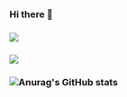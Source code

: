 ### Hi there 👋
### <a href="https://www.notion.so/jjeong1015/95939abc67a044dab24389c38b659184?pvs=4" target="_blank"><img src="https://img.shields.io/badge/문자-색코드?style=flat-square&logo=이미지 이름&logoColor=white"/></a>
### <img src="https://img.shields.io/badge/Java-007396?style=flat-square&logo=Java&logoColor=white"/>
### ![Anurag's GitHub stats](https://github-readme-stats.vercel.app/api?username=jjeong1015&show_icons=true&theme=great-gatsby)

<!--
**jjeong1015/jjeong1015** is a ✨ _special_ ✨ repository because its `README.md` (this file) appears on your GitHub profile.

Here are some ideas to get you started:

- 🔭 I’m currently working on ...
- 🌱 I’m currently learning ...
- 👯 I’m looking to collaborate on ...
- 🤔 I’m looking for help with ...
- 💬 Ask me about ...
- 📫 How to reach me: ...
- 😄 Pronouns: ...
- ⚡ Fun fact: ...
-->
